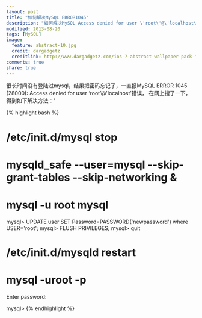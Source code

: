 ```yaml
---
layout: post
title: "如何解决MySQL ERROR1045"
description: "如何解决MySQL Access denied for user \'root\'@\'localhost\'"
modified: 2013-08-20
tags: [MySQL]
image:
  feature: abstract-10.jpg
  credit: dargadgetz
  creditlink: http://www.dargadgetz.com/ios-7-abstract-wallpaper-pack-for-iphone-5-and-ipod-touch-retina/
comments: true
share: true  
---
```


很长时间没有登陆过mysql，结果把密码忘记了，一直报MySQL ERROR 1045 (28000): Access denied for user ‘root’@'localhost’错误，
在网上搜了一下，得到如下解决方法：'

{% highlight bash %}
# /etc/init.d/mysql stop
# mysqld_safe --user=mysql --skip-grant-tables --skip-networking &
# mysql -u root mysql
mysql> UPDATE user SET Password=PASSWORD('newpassword') where USER='root';
mysql> FLUSH PRIVILEGES;
mysql> quit

# /etc/init.d/mysqld restart
# mysql -uroot -p
Enter password:

mysql>
{% endhighlight %}

